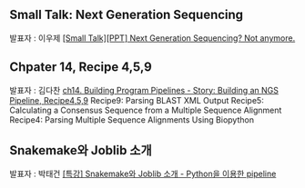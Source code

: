 ## Small Talk: Next Generation Sequencing
발표자 : 이우제
[[Small Talk][PPT] Next Generation Sequencing? Not anymore.](https://docs.google.com/file/d/0B-pXWKIJ7T5mUXVROFFKcFhydTQ)

## Chpater 14, Recipe 4,5,9
발표자 : 김다찬
[ch14. Building Program Pipelines - Story: Building an NGS Pipeline, Recipe4,5,9](http://nbviewer.ipython.org/github/biopy/biopy.github.io/blob/master/notebook/Part2/Week6/ch14_building_program_pipelines.ipynb)
Recipe9: Parsing BLAST XML Output
Recipe5: Calculating a Consensus Sequence from a Multiple Sequence Alignment
Recipe4: Parsing Multiple Sequence Alignments Using Biopython

## Snakemake와 Joblib 소개
발표자 : 박태건
[[특강] Snakemake와 Joblib 소개 - Python을 이용한 pipeline](http://nbviewer.ipython.org/github/biopy/biopy.github.io/blob/master/notebook/Part2/Week6/snakemake_joblib_pipeline.ipynb)
